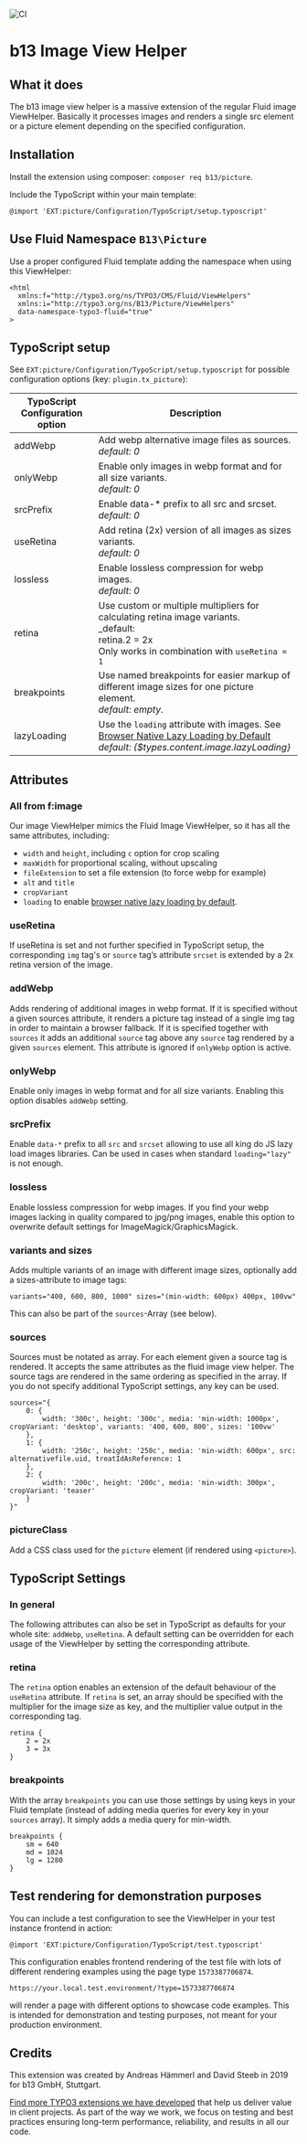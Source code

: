 ![CI](https://github.com/b13/doktypemapper/actions/workflows/ci.yml/badge.svg)

# b13 Image View Helper

## What it does
The b13 image view helper is a massive extension of the regular Fluid image ViewHelper. Basically it processes images
and renders a single src element or a picture element depending on the specified configuration.

## Installation

Install the extension using composer: `composer req b13/picture`.

Include the TypoScript within your main template: 

```
@import 'EXT:picture/Configuration/TypoScript/setup.typoscript'
```

## Use Fluid Namespace `B13\Picture`

Use a proper configured Fluid template adding the namespace when using this ViewHelper:

```
<html
  xmlns:f="http://typo3.org/ns/TYPO3/CMS/Fluid/ViewHelpers"
  xmlns:i="http://typo3.org/ns/B13/Picture/ViewHelpers"
  data-namespace-typo3-fluid="true"
>
```

## TypoScript setup

See `EXT:picture/Configuration/TypoScript/setup.typoscript` for possible configuration options (key: `plugin.tx_picture`):

| TypoScript Configuration option | Description                                                                                                                                                                                            |
|---------------------------------|--------------------------------------------------------------------------------------------------------------------------------------------------------------------------------------------------------|
| addWebp                         | Add webp alternative image files as sources. <br>_default: 0_                                                                                                                                          |
| onlyWebp                        | Enable only images in webp format and for all size variants. <br>_default: 0_                                                                                                                          |
| srcPrefix                       | Enable data-* prefix to all src and srcset. <br>_default: 0_                                                                                                                                           |
| useRetina                       | Add retina (2x) version of all images as sizes variants. <br>_default: 0_                                                                                                                              |
| lossless                        | Enable lossless compression for webp images. <br>_default: 0_                                                                                                                                          |
| retina                          | Use custom or multiple multipliers for calculating retina image variants. <br>_default: <br>retina.2 = 2x<br>Only works in combination with `useRetina = 1`                                            |
| breakpoints                     | Use named breakpoints for easier markup of different image sizes for one picture element.<br>_default: empty_.                                                                                         |
| lazyLoading                     | Use the `loading` attribute with images. See [Browser Native Lazy Loading by Default](https://b13.com/blog/lazy-loading-just-got-lazier-in-typo3-v10)<br>_default: {$types.content.image.lazyLoading}_ |

## Attributes

### All from f:image
Our image ViewHelper mimics the Fluid Image ViewHelper, so it has all the same attributes, including:
* `width` and `height`, including `c` option for crop scaling
* `maxWidth` for proportional scaling, without upscaling
* `fileExtension` to set a file extension (to force webp for example)
* `alt` and `title`
* `cropVariant`
* `loading` to enable [browser native lazy loading by default](https://b13.com/blog/lazy-loading-just-got-lazier-in-typo3-v10).

### useRetina
If useRetina is set and not further specified in TypoScript setup, the corresponding `img` tag's or `source` tag’s
attribute `srcset` is extended by a 2x retina version of the image.

### addWebp
Adds rendering of additional images in webp format. If it is specified without a given sources attribute, it renders a
picture tag instead of a single img tag in order to maintain a browser fallback. If it is specified together with
`sources` it adds an additional `source` tag above any `source` tag rendered by a given `sources` element.
This attribute is ignored if `onlyWebp` option is active.

### onlyWebp
Enable only images in webp format and for all size variants.
Enabling this option disables `addWebp` setting.

### srcPrefix
Enable `data-*` prefix to all `src` and `srcset` allowing to use all king do JS lazy load images libraries. Can be used 
in cases when standard `loading="lazy"` is not enough.

### lossless
Enable lossless compression for webp images. If you find your webp images lacking in quality compared to jpg/png images, enable
this option to overwrite default settings for ImageMagick/GraphicsMagick. 

### variants and sizes
Adds multiple variants of an image with different image sizes, optionally add a sizes-attribute to image tags:

```
variants="400, 600, 800, 1000" sizes="(min-width: 600px) 400px, 100vw"
```
This can also be part of the `sources`-Array (see below).

### sources
Sources must be notated as array. For each element given a source tag is rendered. It accepts the same attributes as
the fluid image view helper. The source tags are rendered in the same ordering as specified in the array. If you do not
specify additional TypoScript settings, any key can be used.
```
sources="{
    0: {
        width: '300c', height: '300c', media: 'min-width: 1000px', cropVariant: 'desktop', variants: '400, 600, 800', sizes: '100vw'
    },
    1: {
        width: '250c', height: '250c', media: 'min-width: 600px', src: alternativefile.uid, treatIdAsReference: 1
    },
    2: {
        width: '200c', height: '200c', media: 'min-width: 300px', cropVariant: 'teaser'
    }
}"
```

### pictureClass
Add a CSS class used for the `picture` element (if rendered using `<picture>`).

## TypoScript Settings

### In general
The following attributes can also be set in TypoScript as defaults for your whole site: `addWebp`, `useRetina`. 
A default setting can be overridden for each usage of the ViewHelper by setting the corresponding attribute.

### retina
The `retina` option enables an extension of the default behaviour of the `useRetina` attribute. If `retina` is set, an
array should be specified with the multiplier for the image size as key, and the multiplier value output in the
corresponding tag.

```
retina {
    2 = 2x
    3 = 3x
}
```

### breakpoints
With the array `breakpoints` you can use those settings by using keys in your Fluid template (instead of adding media
queries for every key in your `sources` array). It simply adds a media query for min-width.

```
breakpoints {
    sm = 640
    md = 1024
    lg = 1280
}
```

## Test rendering for demonstration purposes
You can include a test configuration to see the ViewHelper in your test instance frontend in action:

`@import 'EXT:picture/Configuration/TypoScript/test.typoscript'`

This configuration enables frontend rendering of the test file with lots of different rendering examples using the 
page type `1573387706874`. 

`https://your.local.test.environment/?type=1573387706874`

will render a page with different options to showcase code examples. This is intended for demonstration and testing
purposes, not meant for your production environment.

## Credits

This extension was created by Andreas Hämmerl and David Steeb in 2019 for b13 GmbH, Stuttgart.

[Find more TYPO3 extensions we have developed](https://b13.com/useful-typo3-extensions-from-b13-to-you) that help us
deliver value in client projects. As part of the way we work, we focus on testing and best practices ensuring long-term
performance, reliability, and results in all our code. 

